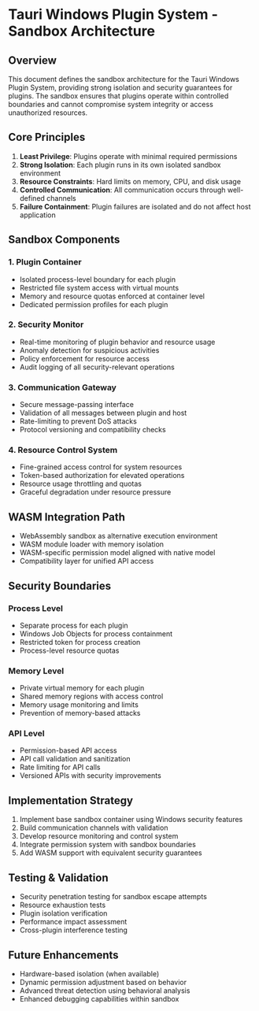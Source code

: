 # Tauri Windows Plugin System - Sandbox Architecture

## Overview
This document defines the sandbox architecture for the Tauri Windows Plugin System, providing strong isolation and security guarantees for plugins. The sandbox ensures that plugins operate within controlled boundaries and cannot compromise system integrity or access unauthorized resources.

## Core Principles
1. **Least Privilege**: Plugins operate with minimal required permissions
2. **Strong Isolation**: Each plugin runs in its own isolated sandbox environment
3. **Resource Constraints**: Hard limits on memory, CPU, and disk usage
4. **Controlled Communication**: All communication occurs through well-defined channels
5. **Failure Containment**: Plugin failures are isolated and do not affect host application

## Sandbox Components

### 1. Plugin Container
- Isolated process-level boundary for each plugin
- Restricted file system access with virtual mounts
- Memory and resource quotas enforced at container level
- Dedicated permission profiles for each plugin

### 2. Security Monitor
- Real-time monitoring of plugin behavior and resource usage
- Anomaly detection for suspicious activities
- Policy enforcement for resource access
- Audit logging of all security-relevant operations

### 3. Communication Gateway
- Secure message-passing interface
- Validation of all messages between plugin and host
- Rate-limiting to prevent DoS attacks
- Protocol versioning and compatibility checks

### 4. Resource Control System
- Fine-grained access control for system resources
- Token-based authorization for elevated operations
- Resource usage throttling and quotas
- Graceful degradation under resource pressure

## WASM Integration Path
- WebAssembly sandbox as alternative execution environment
- WASM module loader with memory isolation
- WASM-specific permission model aligned with native model
- Compatibility layer for unified API access

## Security Boundaries

### Process Level
- Separate process for each plugin
- Windows Job Objects for process containment
- Restricted token for process creation
- Process-level resource quotas

### Memory Level
- Private virtual memory for each plugin
- Shared memory regions with access control
- Memory usage monitoring and limits
- Prevention of memory-based attacks

### API Level
- Permission-based API access
- API call validation and sanitization
- Rate limiting for API calls
- Versioned APIs with security improvements

## Implementation Strategy
1. Implement base sandbox container using Windows security features
2. Build communication channels with validation
3. Develop resource monitoring and control system
4. Integrate permission system with sandbox boundaries
5. Add WASM support with equivalent security guarantees

## Testing & Validation
- Security penetration testing for sandbox escape attempts
- Resource exhaustion tests
- Plugin isolation verification
- Performance impact assessment
- Cross-plugin interference testing

## Future Enhancements
- Hardware-based isolation (when available)
- Dynamic permission adjustment based on behavior
- Advanced threat detection using behavioral analysis
- Enhanced debugging capabilities within sandbox

